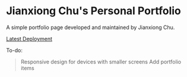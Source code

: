 # Jianxiong Chu's Personal Portfolio

A simple portfolio page developed and maintained by Jianxiong Chu.

[Latest Deployment](https://personal-portfolio-ruby-five.vercel.app/)

To-do:
> Responsive design for devices with smaller screens
> Add portfolio items
